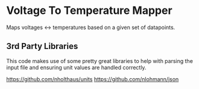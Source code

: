 # Voltage To Temperature Mapper

Maps voltages <-> temperatures based on a given set of datapoints.

## 3rd Party Libraries

This code makes use of some pretty great libraries to help with parsing the input file and ensuring unit values are handled correctly.

https://github.com/nholthaus/units
https://github.com/nlohmann/json
